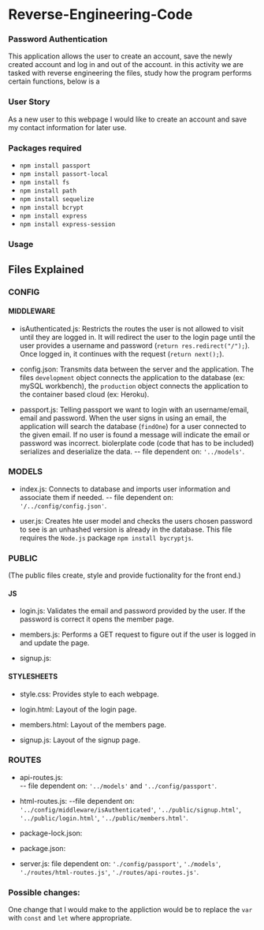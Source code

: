 # Reverse-Engineering-Code

### Password Authentication 
This application allows the user to create an account, save the newly created account and log in and out of the account. in this activity we are tasked with reverse engineering the files, study how the program performs certain functions, below is a 
### User Story 
As a new user to this webpage I would like to create an account and save my contact information for later use. 

### Packages required 
* `npm install passport`
* `npm install passort-local`
* `npm install fs`
* `npm install path`
* `npm install sequelize`
* `npm install bcrypt`
* `npm install express`
* `npm install express-session`

### Usage 


## Files Explained
### CONFIG
#### MIDDLEWARE   
* isAuthenticated.js: Restricts the routes the user is not allowed to visit until they are logged in. It will redirect the user to the login page until the user provides a username and password (`return res.redirect("/");`). Once logged in, it continues with the request (`return next();`).

* config.json: Transmits data between the server and the application. The files `development` object connects the application to the database (ex: mySQL workbench), the `production` object connects the application to the container based cloud (ex: Heroku).

* passport.js: Telling passport we want to login with an username/email, email and password. When the user signs in using an email, the application  will search the database (`findOne`) for a user connected to the given email. If no user is found a message will indicate the email or password was incorrect. biolerplate code (code that has to be included) serializes and deserialize the data.
-- file dependent on: `'../models'`.

### MODELS
* index.js: Connects to database and imports user information and associate them if needed. 
-- file dependent on: `'/../config/config.json'`.

* user.js: Creates hte user model and checks the users chosen password to see is an unhashed version is already in the database. This file requires the `Node.js` package `npm install bycryptjs`. 

### PUBLIC 
(The public files create, style and provide fuctionality for the front end.)

#### JS
* login.js: Validates the email and password provided by the user. If the password is correct it opens the member page.

* members.js: Performs a GET request to figure out if the user is logged in and update the page.

* signup.js: 

#### STYLESHEETS
* style.css: Provides style to each webpage.

* login.html: Layout of the login page.
* members.html: Layout of the members page.
* signup.js: Layout of the signup page.

### ROUTES
* api-routes.js:  
-- file dependent on: `'../models'` and `'../config/passport'`.
* html-routes.js: 
--file dependent on: `'../config/middleware/isAuthenticated'`, `'../public/signup.html'`, `'../public/login.html'`, `'../public/members.html'`.

* package-lock.json: 
* package.json: 

* server.js: file dependent on: `'./config/passport'`, `'./models'`, `'./routes/html-routes.js'`, `'./routes/api-routes.js'`.

### Possible changes:
One change that I would make to the appliction would be to replace the `var` with  `const` and `let` where appropriate.










